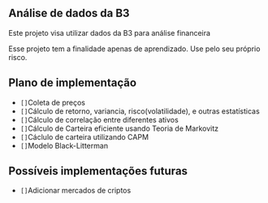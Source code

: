 ## Análise de dados da B3

Este projeto visa utilizar dados da B3 para análise financeira

Esse projeto tem a finalidade apenas de aprendizado. Use pelo seu próprio risco.

## Plano de implementação

- `[]`Coleta de preços
- `[]`Cálculo de retorno, variancia, risco(volatilidade), e outras estatísticas
- `[]`Cálculo de correlação entre diferentes ativos
- `[]`Cálculo de Carteira eficiente usando Teoria de Markovitz
- `[]`Cáclulo de carteira utilizando CAPM
- `[]`Modelo Black-Litterman

## Possíveis implementações futuras
- `[]`Adicionar mercados de criptos